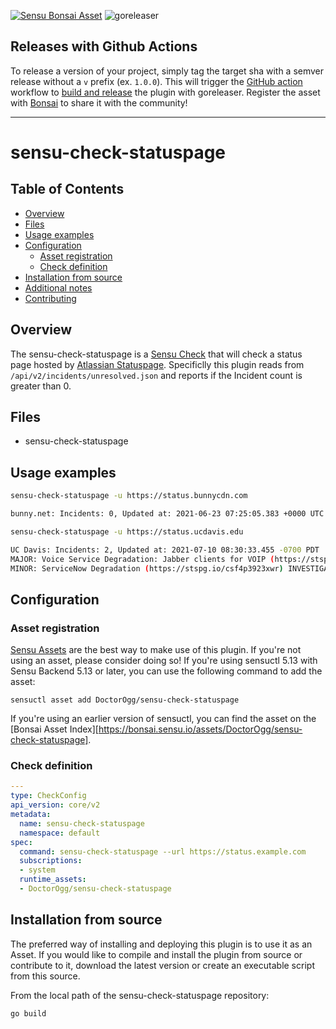[![Sensu Bonsai Asset](https://img.shields.io/badge/Bonsai-Download%20Me-brightgreen.svg?colorB=89C967&logo=sensu)](https://bonsai.sensu.io/assets/DoctorOgg/sensu-check-statuspage)
![goreleaser](https://github.com/DoctorOgg/sensu-check-statuspage/workflows/goreleaser/badge.svg)

## Releases with Github Actions

To release a version of your project, simply tag the target sha with a semver release without a `v`
prefix (ex. `1.0.0`). This will trigger the [GitHub action][5] workflow to [build and release][4]
the plugin with goreleaser. Register the asset with [Bonsai][8] to share it with the community!

***

# sensu-check-statuspage

## Table of Contents
- [Overview](#overview)
- [Files](#files)
- [Usage examples](#usage-examples)
- [Configuration](#configuration)
  - [Asset registration](#asset-registration)
  - [Check definition](#check-definition)
- [Installation from source](#installation-from-source)
- [Additional notes](#additional-notes)
- [Contributing](#contributing)

## Overview

The sensu-check-statuspage is a [Sensu Check][6] that will check a status page hosted by [Atlassian Statuspage](https://www.atlassian.com/software/statuspage). Specificlly this plugin reads from ```/api/v2/incidents/unresolved.json``` and reports if the Incident count is greater than 0.


## Files

* sensu-check-statuspage

## Usage examples

```bash
sensu-check-statuspage -u https://status.bunnycdn.com

bunny.net: Incidents: 0, Updated at: 2021-06-23 07:25:05.383 +0000 UTC
```

```bash
sensu-check-statuspage -u https://status.ucdavis.edu

UC Davis: Incidents: 2, Updated at: 2021-07-10 08:30:33.455 -0700 PDT
MAJOR: Voice Service Degradation: Jabber clients for VOIP (https://stspg.io/mk26h5mgpxyf) IDENTIFIED
MINOR: ServiceNow Degradation (https://stspg.io/csf4p3923xwr) INVESTIGATING
```

## Configuration

### Asset registration

[Sensu Assets][10] are the best way to make use of this plugin. If you're not using an asset, please
consider doing so! If you're using sensuctl 5.13 with Sensu Backend 5.13 or later, you can use the
following command to add the asset:

```
sensuctl asset add DoctorOgg/sensu-check-statuspage
```

If you're using an earlier version of sensuctl, you can find the asset on the [Bonsai Asset Index][https://bonsai.sensu.io/assets/DoctorOgg/sensu-check-statuspage].

### Check definition

```yml
---
type: CheckConfig
api_version: core/v2
metadata:
  name: sensu-check-statuspage
  namespace: default
spec:
  command: sensu-check-statuspage --url https://status.example.com
  subscriptions:
  - system
  runtime_assets:
  - DoctorOgg/sensu-check-statuspage
```

## Installation from source

The preferred way of installing and deploying this plugin is to use it as an Asset. If you would
like to compile and install the plugin from source or contribute to it, download the latest version
or create an executable script from this source.

From the local path of the sensu-check-statuspage repository:

```
go build
```


[3]: https://github.com/sensu-plugins/community/blob/master/PLUGIN_STYLEGUIDE.md
[4]: https://github.com/sensu-community/check-plugin-template/blob/master/.github/workflows/release.yml
[5]: https://github.com/sensu-community/check-plugin-template/actions
[6]: https://docs.sensu.io/sensu-go/latest/reference/checks/
[7]: https://github.com/sensu-community/check-plugin-template/blob/master/main.go
[8]: https://bonsai.sensu.io/
[9]: https://github.com/sensu-community/sensu-plugin-tool
[10]: https://docs.sensu.io/sensu-go/latest/reference/assets/
